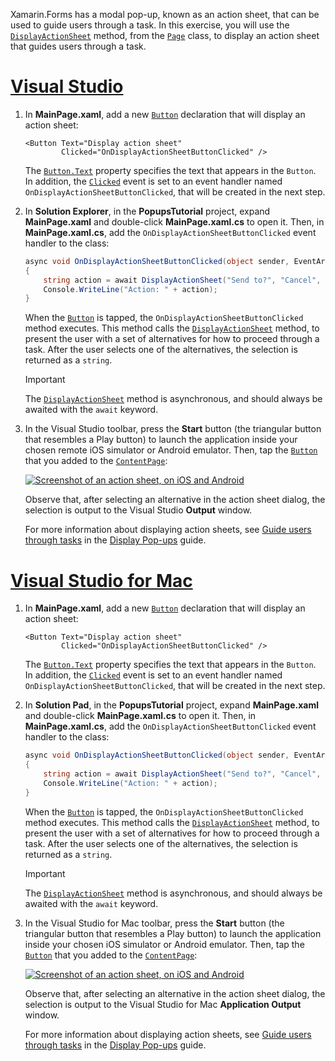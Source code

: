 
Xamarin.Forms has a modal pop-up, known as an action sheet, that can be used to guide users through a task. In this exercise, you will use the [`DisplayActionSheet`](xref:Xamarin.Forms.Page.DisplayActionSheet*) method, from the [`Page`](xref:Xamarin.Forms.Page) class, to display an action sheet that guides users through a task.

# [Visual Studio](#tab/vswin)

1. In **MainPage.xaml**, add a new [`Button`](xref:Xamarin.Forms.Button) declaration that will display an action sheet:

    ```xaml
    <Button Text="Display action sheet"
            Clicked="OnDisplayActionSheetButtonClicked" />
    ```

     The [`Button.Text`](xref:Xamarin.Forms.Button.Text) property specifies the text that appears in the `Button`. In addition, the [`Clicked`](xref:Xamarin.Forms.Button.Clicked) event is set to an event handler named `OnDisplayActionSheetButtonClicked`, that will be created in the next step.

1. In **Solution Explorer**, in the **PopupsTutorial** project, expand **MainPage.xaml** and double-click **MainPage.xaml.cs** to open it. Then, in **MainPage.xaml.cs**, add the `OnDisplayActionSheetButtonClicked` event handler to the class:

    ```csharp
    async void OnDisplayActionSheetButtonClicked(object sender, EventArgs e)
    {
        string action = await DisplayActionSheet("Send to?", "Cancel", null, "Email", "Twitter", "Facebook");
        Console.WriteLine("Action: " + action);
    }
    ```

    When the [`Button`](xref:Xamarin.Forms.Button) is tapped, the `OnDisplayActionSheetButtonClicked` method executes. This method calls the [`DisplayActionSheet`](xref:Xamarin.Forms.Page.DisplayActionSheet*) method, to present the user with a set of alternatives for how to proceed through a task. After the user selects one of the alternatives, the selection is returned as a `string`.

    > [!IMPORTANT]
    > The [`DisplayActionSheet`](xref:Xamarin.Forms.Page.DisplayActionSheet*) method is asynchronous, and should always be awaited with the `await` keyword.

1. In the Visual Studio toolbar, press the **Start** button (the triangular button that resembles a Play button) to launch the application inside your chosen remote iOS simulator or Android emulator. Then, tap the [`Button`](xref:Xamarin.Forms.Button) that you added to the [`ContentPage`](xref:Xamarin.Forms.ContentPage):

    [![Screenshot of an action sheet, on iOS and Android](../images/actionsheet.png "Actionsheet that guides users through a task")](../images/actionsheet-large.png#lightbox "Actionsheet that guides users through a task")

    Observe that, after selecting an alternative in the action sheet dialog, the selection is output to the Visual Studio **Output** window.

    For more information about displaying action sheets, see [Guide users through tasks](~/xamarin-forms/user-interface/pop-ups.md#guide-users-through-tasks) in the [Display Pop-ups](~/xamarin-forms/user-interface/pop-ups.md) guide.

# [Visual Studio for Mac](#tab/vsmac)

1. In **MainPage.xaml**, add a new [`Button`](xref:Xamarin.Forms.Button) declaration that will display an action sheet:

    ```xaml
    <Button Text="Display action sheet"
            Clicked="OnDisplayActionSheetButtonClicked" />
    ```

    The [`Button.Text`](xref:Xamarin.Forms.Button.Text) property specifies the text that appears in the `Button`. In addition, the [`Clicked`](xref:Xamarin.Forms.Button.Clicked) event is set to an event handler named `OnDisplayActionSheetButtonClicked`, that will be created in the next step.

1. In **Solution Pad**, in the **PopupsTutorial** project, expand **MainPage.xaml** and double-click **MainPage.xaml.cs** to open it. Then, in **MainPage.xaml.cs**, add the `OnDisplayActionSheetButtonClicked` event handler to the class:

    ```csharp
    async void OnDisplayActionSheetButtonClicked(object sender, EventArgs e)
    {
        string action = await DisplayActionSheet("Send to?", "Cancel", null, "Email", "Twitter", "Facebook");
        Console.WriteLine("Action: " + action);
    }
    ```

    When the [`Button`](xref:Xamarin.Forms.Button) is tapped, the `OnDisplayActionSheetButtonClicked` method executes. This method calls the [`DisplayActionSheet`](xref:Xamarin.Forms.Page.DisplayActionSheet*) method, to present the user with a set of alternatives for how to proceed through a task. After the user selects one of the alternatives, the selection is returned as a `string`.

    > [!IMPORTANT]
    > The [`DisplayActionSheet`](xref:Xamarin.Forms.Page.DisplayActionSheet*) method is asynchronous, and should always be awaited with the `await` keyword.

1. In the Visual Studio for Mac toolbar, press the **Start** button (the triangular button that resembles a Play button) to launch the application inside your chosen iOS simulator or Android emulator. Then, tap the [`Button`](xref:Xamarin.Forms.Button) that you added to the [`ContentPage`](xref:Xamarin.Forms.ContentPage):

    [![Screenshot of an action sheet, on iOS and Android](../images/actionsheet.png "Actionsheet that guides users through a task")](../images/actionsheet-large.png#lightbox "Actionsheet that guides users through a task")

    Observe that, after selecting an alternative in the action sheet dialog, the selection is output to the Visual Studio for Mac **Application Output** window.

    For more information about displaying action sheets, see [Guide users through tasks](~/xamarin-forms/user-interface/pop-ups.md#guide-users-through-tasks) in the [Display Pop-ups](~/xamarin-forms/user-interface/pop-ups.md) guide.
